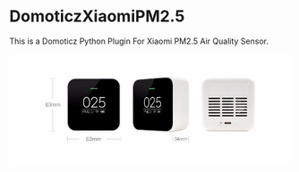 # DomoticzXiaomiPM2.5
This is a Domoticz Python Plugin For Xiaomi PM2.5 Air Quality Sensor. 

![alt text](xiaomi_pm2.5.jpg)


